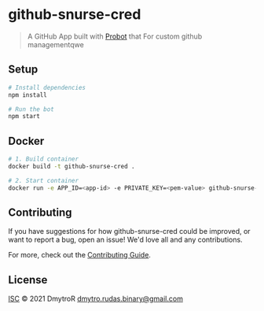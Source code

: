 # github-snurse-cred

> A GitHub App built with [Probot](https://github.com/probot/probot) that For custom github managementqwe

## Setup

```sh
# Install dependencies
npm install

# Run the bot
npm start
```

## Docker

```sh
# 1. Build container
docker build -t github-snurse-cred .

# 2. Start container
docker run -e APP_ID=<app-id> -e PRIVATE_KEY=<pem-value> github-snurse-cred
```

## Contributing

If you have suggestions for how github-snurse-cred could be improved, or want to report a bug, open an issue! We'd love all and any contributions.

For more, check out the [Contributing Guide](CONTRIBUTING.md).

## License

[ISC](LICENSE) © 2021 DmytroR <dmytro.rudas.binary@gmail.com>
